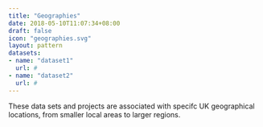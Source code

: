 ```yaml
---
title: "Geographies"
date: 2018-05-10T11:07:34+08:00
draft: false
icon: "geographies.svg"
layout: pattern
datasets:
- name: "dataset1"
  url: #
- name: "dataset2"
  url: #
---
```


These data sets and projects are associated with specifc UK geographical locations, from smaller local areas to larger regions.
